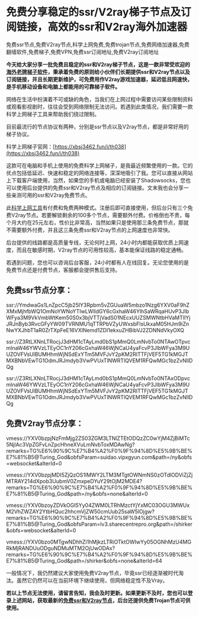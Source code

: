 # 免费分享稳定的ssr/V2ray梯子节点及订阅链接，高效的ssr和V2ray海外加速器
免费ssr节点,免费V2ray节点,科学上网免费,免费trojan节点,免费网络加速器,免费翻墙软件,免费梯子,免费VPN,免费ssr订阅地址,免费V2ray订阅地址

**今天给大家分享一批免费且稳定的ssr和V2ray梯子节点，这是一款非常受欢迎的[海外老牌梯子软件](http://react-china.org/t/topic/37714)，秉承着免费的原则给小伙伴们长期提供ssr和V2ray节点以及订阅链接，并且长期更新维护，可免费用作V2ray游戏加速器，延迟低且网速快，是手机移动设备和电脑上都能用的可靠梯子软件。**

网络在生活中扮演着不可或缺的角色，当我们在上网过程中需要访问某些限制资料或观看影视剧时，往往会受到网络限制无法访问。若遇到此类情况，我们需要一款科学上网梯子工具来帮助我们绕过限制。

目前最流行的节点协议有两种，分别是ssr节点以及V2ray节点，都是非常好用的梯子协议。

科学上网梯子官网：[https://xbsj3462.fun/i/th038](https://xbsj3462.fun/i/th038)

这款可在电脑和手机上使用的免费科学上网梯子，是我最近频繁使用的一款。它的优点包括低延迟、快速和稳定的网络连接等，深深地吸引了我。您可以直接从网站上下载客户端使用，当然，如果您的手机或电脑已经安装了Shadowsocks，您也可以使用后台提供的免费ssr和V2ray节点及相应的订阅链接。文末我也会分享一些亲测可用的ssr和V2ray免费节点。

此[科学上网工具](https://cnodejs.org/topic/61d7f4ba994582199af7ce8c)有付费和免费两种模式。注册后即可直接使用，但后台只有三个免费V2ray节点。若要解锁剩余的100多个节点，需要额外付费。价格倒也不贵，每个月大约在25元左右，性价比非常高，当然如果只是使用那三条免费节点，那就不需要额外付费，并且这三条免费ssr和V2ray节点的上网速度也非常快。

后台提供的线路都是高质量专线，无论何时上网，24小时内都能获取优质上网速度，而且在敏感时期，V2ray节点的可用性较高，基本能保证线路的稳定通畅。

若遇到问题，您也可以咨询后台客服，24小时都有人在线回复。无论您使用的是免费节点还是付费节点，客服都会提供售后支持。

## 免费ssr节点分享：

ssr://YmdwaGs1LnZpcC5jb25lY3Rpbm5vZGUuaW5mbzo1Nzg6YXV0aF9hZXMxMjhfbWQ1OmNoYWNoYTIwLWlldGY6cGxhaW46YlhSaWRqaHUvP3JlbWFya3M9VkVmbWtKem50S0x3bjVTTjVadS01NEcxUUZSMWNtbHVaMTlIYjJRJnByb3RvcGFyYW09TVRNMU1qTTRPbVZyUWxsbFlsUkxaM05HJm9iZnNwYXJhbT1aR0ZrTXpFeE16VXlNemd1ZDI1ekxuZHBibVJ2ZDNNdVkyOXQ

ssr://Z3RtLXNnLTRocjJ3dHM1cTAyLmd0bS1pMmQ0LmNvbTo0NTAwOTpvcmlnaW46YWVzLTEyOC1nY206cGxhaW46WjNCaU4yaFcvP3JlbWFya3M9UUZOVFVsUlBUMHhmWjNSdExYTm5MVFJvY2pKM2RITTFjVEF5TG1kMGJTMXBNbVEwTG1OdmJRJmdyb3VwPVUxTlNWRTlQVEM1RFQwMGc1bzZvNllDQg

ssr://Z3RtLXNnLTRocjJ3dHM1cTAyLmd0bS1pMmQ0LmNvbTo0NTAxODpvcmlnaW46YWVzLTEyOC1nY206cGxhaW46WjNCaU4yaFcvP3JlbWFya3M9UUZOVFVsUlBUMHhmWjNSdExYTm5MVFJvY2pKM2RITTFjVEF5TG1kMGJTMXBNbVEwTG1OdmJRJmdyb3VwPVUxTlNWRTlQVEM1RFQwMGc1bzZvNllDQg

## 免费V2ray节点分享：

vmess://YXV0bzpjNzFmMjg2ZS03ZGM3LTNlZTEtODQzZC0wYjM4ZjBiMTc5NjlAc3VpZGFvLnZpcHhneXVuLmNvbToxMDAwNg?remarks=TG%E6%90%9C%E7%B4%A2%F0%9F%94%8D%E5%9B%BE%E7%81%B5@Turing_God&obfsParam=suidao.vipxgyun.com&path=/ny&obfs=websocket&alterId=0

vmess://YXV0bzpjMDI5ZjQzOS1lMWY2LTM3MTgtOWNmNS0zOTdlODViZjZjMTRAY214dXpob3UubmV0ZmxpeDYuY29tOjM2MDE4?remarks=TG%E6%90%9C%E7%B4%A2%F0%9F%94%8D%E5%9B%BE%E7%81%B5@Turing_God&path=/ny&obfs=none&alterId=0

vmess://YXV0bzoyZDVkOGI5Yy04ZWM0LTRhMzctYjYxMC03OGU3MWUxM2VhZWZAY2YtbHQuc2hhcmVjZW50cmUub25saW5lOjgw?remarks=TG%E6%90%9C%E7%B4%A2%F0%9F%94%8D%E5%9B%BE%E7%81%B5@Turing_God&obfsParam=lv3.sharecentrepro.org&path=/shirker&obfs=websocket&alterId=0

vmess://YXV0bzo0MTgwNDhhZi1hMjkzLTRiOTktOWIwYy05OGNhMzU4MGRkMjRANDUuODguNDMuMTM2OjUwODAx?remarks=TG%E6%90%9C%E7%B4%A2%F0%9F%94%8D%E5%9B%BE%E7%81%B5@Turing_God&path=/shirker&obfs=none&alterId=64

一般情况下，我仍然建议大家使用免费V2ray节点，毕竟ssr已经逐渐被时代淘汰。虽然它仍然可以在当前环境下继续使用，但网络稳定性不及Vray。

**若以上节点无法使用，请留言告知，我会及时更新。如果更新不及时，您也可以登录上述网站，获取最新的[免费ssr和V2ray节点](https://github.com/gelangtai/westworld/)，后台还提供免费Trojan节点可供使用。**
